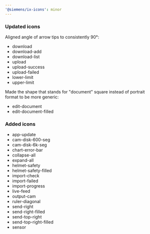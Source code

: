 ```yaml
---
'@siemens/ix-icons': minor
---
```


### Updated icons

Aligned angle of arrow tips to consistently 90°:

- download
- download-add
- download-list
- upload
- upload-success
- upload-failed
- lower-limit
- upper-limit

Made the shape that stands for "document" square instead of portrait format to be more generic:

- edit-document
- edit-document-filled

### Added icons

- app-update
- cam-disk-600-seg
- cam-disk-6k-seg
- chart-error-bar
- collapse-all
- expand-all
- helmet-safety
- helmet-safety-filled
- import-check
- import-failed
- import-progress
- live-feed
- output-cam
- ruler-diagonal
- send-right
- send-right-filled
- send-top-right
- send-top-right-filled
- sensor
